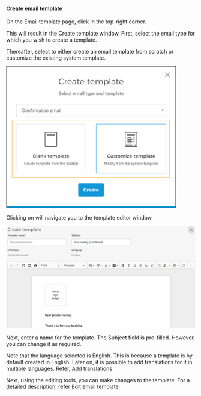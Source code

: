 #### Create email template


On the Email template page, click in the top-right corner.

This will result in the Create template window. First, select the email type for which you wish to create a template.

Thereafter, select to either create an email template from scratch or customize the existing system template.

![evsale_clip0127.png](media/uuid-00318644-2666-6198-5195-43645bdc7c3a.png)

Clicking on will navigate you to the template editor window.

![evsale_clip0128.png](media/uuid-d8ef62cd-168f-3615-5d46-48a4d110a435.png)

Next, enter a name for the template. The Subject field is pre-filled. However, you can change it as required.

Note that the language selected is English. This is because a template is by default created in English. Later on, it is possible to add translations for it in multiple languages. Refer, [Add translations](UUID-5320ad87-921d-ee72-df1e-273e1e1dfba5.html)

Next, using the editing tools, you can make changes to the template. For a detailed description, refer [Edit email template](UUID-f5363fc5-251f-8654-10ce-aa4a5b2831eb.html)